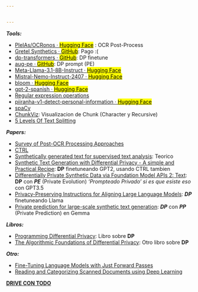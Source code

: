 ```yaml
---


---
```


<p><em><strong>Tools:</strong></em></p>
<ul>
<li><a href="https://huggingface.co/PleIAs/OCRonos">PleIAs/OCRonos · <mark>Hugging Face</mark></a> : OCR Post-Process</li>
<li><a href="https://github.com/gretelai/gretel-synthetics">Gretel Synthetics · <mark>GitHub</mark></a>: Pago :(</li>
<li><a href="https://github.com/microsoft/dp-transformers">dp-transformers · <mark>GitHub</mark></a>: DP finetune</li>
<li><a href="https://github.com/AI-secure/aug-pe">aug-pe · <mark>GitHub</mark></a>: DP prompt (PE)</li>
<li><a href="https://huggingface.co/meta-llama/Meta-Llama-3.1-8B-Instruct">Meta-Llama-3.1-8B-Instruct · <mark>Hugging Face</mark></a></li>
<li><a href="https://huggingface.co/mistralai/Mistral-Nemo-Instruct-2407">Mistral-Nemo-Instruct-2407 · <mark>Hugging Face</mark></a></li>
<li><a href="https://huggingface.co/bigscience/bloom">bloom · <mark>Hugging Face</mark></a></li>
<li><a href="https://huggingface.co/flax-community/gpt-2-spanish">gpt-2-spanish · <mark>Hugging Face</mark></a></li>
<li><a href="https://docs.python.org/3/library/re.html">Regular expression operations</a></li>
<li><a href="https://huggingface.co/iiiorg/piiranha-v1-detect-personal-information?text=27+de+Abril+al+2000">piiranha-v1-detect-personal-information · <mark>Hugging Face</mark></a></li>
<li><a href="https://spacy.io/usage/spacy-101">spaCy</a></li>
<li><a href="https://chunkviz.up.railway.app/">ChunkViz</a>: Visualizacion de Chunk (Character y Recursive)</li>
<li><a href="https://github.com/FullStackRetrieval-com/RetrievalTutorials/blob/main/tutorials/LevelsOfTextSplitting/5_Levels_Of_Text_Splitting.ipynb">5 Levels Of Text Splitting</a></li>
</ul>
<p><em><strong>Papers:</strong></em></p>
<ul>
<li><a href="https://drive.google.com/open?id=11r9C6AYiOOHMV9hhXRmeAl2EApwkoDrP&amp;usp=drive_fs">Survey of Post-OCR Processing Approaches</a></li>
<li><a href="https://drive.google.com/open?id=10cdcv4rk7ymZmQhCSSBK1qaWE0O3ZmK9&amp;usp=drive_fs">CTRL</a></li>
<li><a href="https://drive.google.com/open?id=105fOMEQiZ9p0oq6BsIP1eHgIkv3aSV5h&amp;usp=drive_fs">Synthetically generated text for supervised text analysis</a>: Teorico</li>
<li><a href="https://drive.google.com/open?id=11SF0GMG5nNHbd-dxt_hCn5Y-JhtAJFOq&amp;usp=drive_fs">Synthetic Text Generation with Differential Privacy - A simple and Practical Recipe</a>: <strong>DP</strong> finetuneando GPT2, usando CTRL tambien</li>
<li><a href="https://drive.google.com/open?id=112-ABUi2Qd6vOFUZYKWJkYPHb6sYVdIp&amp;usp=drive_fs">Differentially Private Synthetic Data via Foundation Model APIs 2: Text</a>: <strong>DP</strong> con <em><strong>PE</strong></em> (Private Evolution) <em>‘Prompteado Privado’ si es que esiste eso</em> con GPT3.5</li>
<li><a href="https://drive.google.com/open?id=11aaTJqEBM3URVm0Z2gK0gPcZiGTzZKOx&amp;usp=drive_fs">Privacy-Preserving Instructions for Aligning Large Language Models</a>: <em><strong>DP</strong></em> finetuneando Llama</li>
<li><a href="https://drive.google.com/open?id=11r7qcrIiOH1XnaaAUP6KitO0PD3mVuIr&amp;usp=drive_fs">Private prediction for large-scale synthetic text generation</a>: <em><strong>DP</strong></em> con <em><strong>PP</strong></em> (Private Prediction) en Gemma</li>
</ul>
<p><em><strong>Libros:</strong></em></p>
<ul>
<li><a href="https://programming-dp.com/cover.html">Programming Differential Privacy</a>: Libro sobre <strong>DP</strong></li>
<li><a href="https://drive.google.com/open?id=123gsFI_cLnM32D0y5ntswcaNQIhvmomR&amp;usp=drive_fs">The Algorithmic Foundations of Differential Privacy</a>: Otro libro sobre <strong>DP</strong></li>
</ul>
<p><em><strong>Otro:</strong></em></p>
<ul>
<li><a href="https://arxiv.org/pdf/2305.17333">Fine-Tuning Language Models with Just Forward Passes</a></li>
<li><a href="https://shairozsohail.medium.com/reading-and-categorizing-scanned-documents-using-deep-learning-4ab2c0e3f34c">Reading and Categorizing Scanned Documents using Deep Learning</a></li>
</ul>
<p><a href="https://drive.google.com/drive/folders/1IqlNGfmTxmIHW6rRZ73cuQsxAn_j0uVo?usp=sharing"><strong>DRIVE CON TODO</strong></a></p>

